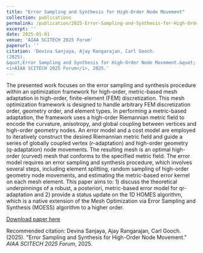 ```yaml
---
title: "Error Sampling and Synthesis for High-Order Node Movement"
collection: publications
permalink: /publication/2025-Error-Sampling-and-Synthesis-for-High-Order-Node-Movement
excerpt: ''
date: 2025-01-01
venue: 'AIAA SCITECH 2025 Forum'
paperurl: ''
citation: 'Devina Sanjaya, Ajay Rangarajan, Carl Gooch.
(2025).
&quot;Error Sampling and Synthesis for High-Order Node Movement.&quot;
<i>AIAA SCITECH 2025 Forum</i>, 2025.'
---
```

The presented work focuses on the error sampling and synthesis procedure within an optimization framework for high-order, metric-based mesh adaptation in high-order, finite-element (FEM) discretization. This mesh optimization framework is designed to handle arbitrary FEM discretization order, geometry order, and element types. In performing a metric-based adaptation, the framework uses a high-order Riemannian metric field to encode the curvature, anisotropy, and global coupling between vertices and high-order geometry nodes. An error model and a cost model are employed to iteratively construct the desired Riemannian metric field and guide a series of globally coupled vertex (r-adaptation) and high-order geometry (q-adaptation) node movements. The resulting mesh is an optimal high-order (curved) mesh that conforms to the specified metric field. The error model requires an error sampling and synthesis procedure, which involves several steps, including element splitting, random sampling of high-order geometry node movements, and estimating the metric-based error kernel on each mesh element. This paper aims to: 1) discuss the theoretical underpinnings of a robust, a posteriori, metric-based error model for qr-adaptation and 2) provide a status update on the 1D HOMES algorithm, which is a native extension of the Mesh Optimization via Error Sampling and Synthesis (MOESS) algorithm to a higher order.

[Download paper here](https://arc.aiaa.org/doi/abs/10.2514/6.2025-0780)

Recommended citation: Devina Sanjaya, Ajay Rangarajan, Carl Gooch.
(2025).
&quot;Error Sampling and Synthesis for High-Order Node Movement.&quot;
<i>AIAA SCITECH 2025 Forum</i>, 2025.
